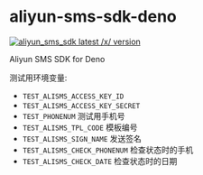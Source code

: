 # aliyun-sms-sdk-deno

<a href="https://deno.land/x/aliyun_sms_sdk"><img src="https://img.shields.io/endpoint?url=https%3A%2F%2Fdeno-visualizer.danopia.net%2Fshields%2Flatest-version%2Fx%2Faliyun_sms_sdk" alt="aliyun_sms_sdk latest /x/ version" /></a>

Aliyun SMS SDK for Deno

测试用环境变量:

- `TEST_ALISMS_ACCESS_KEY_ID`
- `TEST_ALISMS_ACCESS_KEY_SECRET`
- `TEST_PHONENUM` 测试用手机号
- `TEST_ALISMS_TPL_CODE` 模板编号
- `TEST_ALISMS_SIGN_NAME` 发送签名
- `TEST_ALISMS_CHECK_PHONENUM` 检查状态时的手机
- `TEST_ALISMS_CHECK_DATE` 检查状态时的日期
